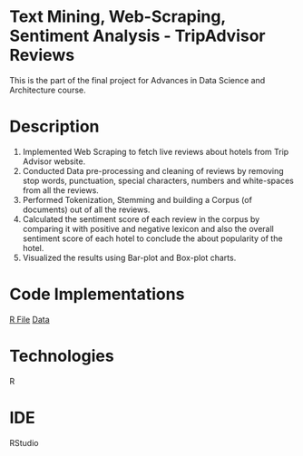 # Text Mining, Web-Scraping, Sentiment Analysis - TripAdvisor Reviews
This is the part of the final project for Advances in Data Science and Architecture course.

# Description
1. Implemented Web Scraping to fetch live reviews about hotels from Trip Advisor website.
2. Conducted Data pre-processing and cleaning of reviews by removing stop words, punctuation, special characters, numbers and white-spaces from all the reviews.
3. Performed Tokenization, Stemming and building a Corpus (of documents) out of all the reviews.
4. Calculated the sentiment score of each review in the corpus by comparing it with positive and negative lexicon and also the overall sentiment score of each hotel to conclude the about popularity of the hotel.
5. Visualized the results using Bar-plot and Box-plot charts.

# Code Implementations
[R File](https://github.com/agrawal-priyank/Text-Mining-TripAdvisor-Reviews_DataScience-Project/blob/master/final_project_text_mining_sentiment_analysis.R)
[Data](https://github.com/agrawal-priyank/Text-Mining-TripAdvisor-Reviews_DataScience-Project/tree/master/Data)

# Technologies
R

# IDE
RStudio
